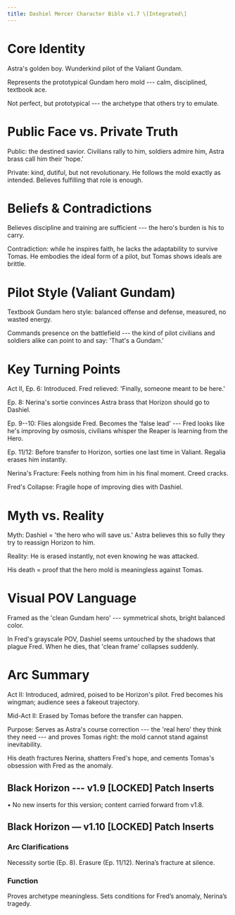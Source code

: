 ```yaml
---
title: Dashiel Mercer Character Bible v1.7 \[Integrated\]
---
```


# Core Identity

Astra's golden boy. Wunderkind pilot of the Valiant Gundam.

Represents the prototypical Gundam hero mold --- calm, disciplined,
textbook ace.

Not perfect, but prototypical --- the archetype that others try to
emulate.

# Public Face vs. Private Truth

Public: the destined savior. Civilians rally to him, soldiers admire
him, Astra brass call him their \'hope.\'

Private: kind, dutiful, but not revolutionary. He follows the mold
exactly as intended. Believes fulfilling that role is enough.

# Beliefs & Contradictions

Believes discipline and training are sufficient --- the hero's burden is
his to carry.

Contradiction: while he inspires faith, he lacks the adaptability to
survive Tomas. He embodies the ideal form of a pilot, but Tomas shows
ideals are brittle.

# Pilot Style (Valiant Gundam)

Textbook Gundam hero style: balanced offense and defense, measured, no
wasted energy.

Commands presence on the battlefield --- the kind of pilot civilians and
soldiers alike can point to and say: \'That's a Gundam.\'

# Key Turning Points

Act II, Ep. 6: Introduced. Fred relieved: \'Finally, someone meant to be
here.\'

Ep. 8: Nerina's sortie convinces Astra brass that Horizon should go to
Dashiel.

Ep. 9--10: Flies alongside Fred. Becomes the \'false lead\' --- Fred
looks like he's improving by osmosis, civilians whisper the Reaper is
learning from the Hero.

Ep. 11/12: Before transfer to Horizon, sorties one last time in Valiant.
Regalia erases him instantly.

Nerina's Fracture: Feels nothing from him in his final moment. Creed
cracks.

Fred's Collapse: Fragile hope of improving dies with Dashiel.

# Myth vs. Reality

Myth: Dashiel = \'the hero who will save us.\' Astra believes this so
fully they try to reassign Horizon to him.

Reality: He is erased instantly, not even knowing he was attacked.

His death = proof that the hero mold is meaningless against Tomas.

# Visual POV Language

Framed as the \'clean Gundam hero\' --- symmetrical shots, bright
balanced color.

In Fred's grayscale POV, Dashiel seems untouched by the shadows that
plague Fred. When he dies, that \'clean frame\' collapses suddenly.

# Arc Summary

Act II: Introduced, admired, poised to be Horizon's pilot. Fred becomes
his wingman; audience sees a fakeout trajectory.

Mid-Act II: Erased by Tomas before the transfer can happen.

Purpose: Serves as Astra's course correction --- the \'real hero\' they
think they need --- and proves Tomas right: the mold cannot stand
against inevitability.

His death fractures Nerina, shatters Fred's hope, and cements Tomas's
obsession with Fred as the anomaly.

## Black Horizon --- v1.9 \[LOCKED\] Patch Inserts

• No new inserts for this version; content carried forward from v1.8.


## Black Horizon — v1.10 [LOCKED] Patch Inserts
### Arc Clarifications
Necessity sortie (Ep. 8). Erasure (Ep. 11/12). Nerina’s fracture at silence.

### Function
Proves archetype meaningless. Sets conditions for Fred’s anomaly, Nerina’s tragedy.
